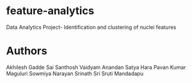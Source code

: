 feature-analytics
=================

Data Analytics Project- Identification and clustering of nuclei features

Authors
=======

Akhilesh Gadde
Sai Santhosh Vaidyam Anandan
Satya Hara Pavan Kumar Maguluri
Sowmiya Narayan Srinath
Sri Sruti Mandadapu
